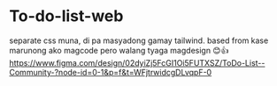 # To-do-list-web

 separate css muna, di pa masyadong gamay tailwind.
 based from kase marunong ako magcode pero walang tyaga magdesign 😊👍 https://www.figma.com/design/02dyiZj5FcGI1Oi5FUTXSZ/ToDo-List--Community-?node-id=0-1&p=f&t=WFjtrwidcgDLvqpF-0
